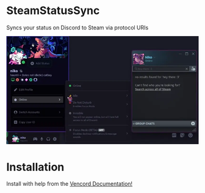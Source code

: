 # SteamStatusSync

Syncs your status on Discord to Steam via protocol URIs

![Animated Demo](./steamsyncdemo.webp)

# Installation
Install with help from the [Vencord Documentation!](https://docs.vencord.dev/installing/custom-plugins/)
